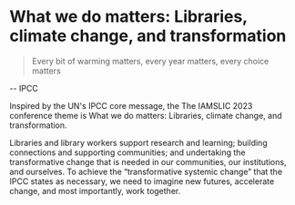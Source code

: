 # What we do matters: Libraries, climate change, and transformation

> Every bit of warming matters, every year matters, every choice matters

-- IPCC

Inspired by the UN's IPCC core message, the The IAMSLIC 2023 conference theme is What we do matters: Libraries, climate change, and transformation.

Libraries and library workers support research and learning; building connections and supporting communities; and undertaking the transformative change that is needed in our communities, our institutions, and ourselves.  To achieve the “transformative systemic change” that the IPCC states as necessary, we need to imagine new futures, accelerate change, and most importantly, work together. 
